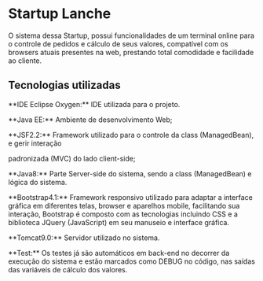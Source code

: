 # Startup Lanche

O sistema dessa Startup, possui funcionalidades de um terminal online para o controle de pedidos e cálculo de seus valores, compatível com os browsers atuais presentes na web, prestando total comodidade e facilidade ao cliente.

## Tecnologias utilizadas
<p>**IDE Eclipse Oxygen:** IDE utilizada para o projeto.</p>
<p>**Java EE:** Ambiente de desenvolvimento Web;</p>
<p>**JSF2.2:** Framework utilizado para o controle da class (ManagedBean), e gerir interação</p> <p>padronizada (MVC) do lado client-side;</p>
<p>**Java8:** Parte Server-side do sistema, sendo a class (ManagedBean) e lógica do sistema.</p> 
<p>**Bootstrap4.1:** Framework responsivo utilizado para adaptar a interface gráfica em diferentes telas, browser e aparelhos mobile, facilitando sua interação, Bootstrap é composto com as tecnologias incluindo CSS e a biblioteca JQuery (JavaScript) em seu manuseio e interface gráfica.</p>
<p>**Tomcat9.0:** Servidor utilizado no sistema.</p>
<p>**Test:** Os testes já são automáticos em back-end no decorrer da execução do sistema e estão marcados como DEBUG no código, nas saídas das variáveis de cálculo dos valores.</p>  
 



 

  

